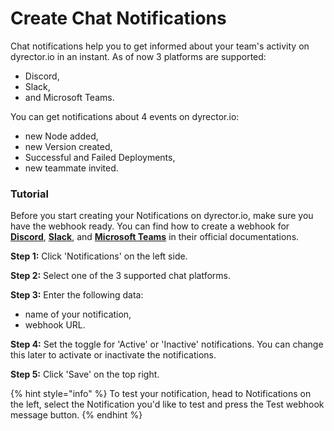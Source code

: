 # Create Chat Notifications

Chat notifications help you to get informed about your team's activity on dyrector.io in an instant. As of now 3 platforms are supported:

* Discord,
* Slack,
* and Microsoft Teams.

You can get notifications about 4 events on dyrector.io:

* new Node added,
* new Version created,
* Successful and Failed Deployments,
* new teammate invited.

### Tutorial

Before you start creating your Notifications on dyrector.io, make sure you have the webhook ready. You can find how to create a webhook for [**Discord**](https://support.discord.com/hc/en-us/articles/228383668-Intro-to-Webhooks), [**Slack**](https://slack.com/help/articles/115005265063-Incoming-webhooks-for-Slack), and [**Microsoft Teams**](https://docs.microsoft.com/en-us/microsoftteams/platform/webhooks-and-connectors/how-to/add-incoming-webhook) in their official documentations.

**Step 1:** Click 'Notifications' on the left side.

**Step 2:** Select one of the 3 supported chat platforms.

**Step 3:** Enter the following data:

* name of your notification,
* webhook URL.

**Step 4:** Set the toggle for 'Active' or 'Inactive' notifications. You can change this later to activate or inactivate the notifications.

**Step 5:** Click 'Save' on the top right.

{% hint style="info" %}
To test your notification, head to Notifications on the left, select the Notification you'd like to test and press the Test webhook message button.
{% endhint %}
